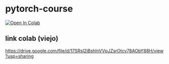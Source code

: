 # pytorch-course


[![Open In Colab](https://colab.research.google.com/assets/colab-badge.svg)](https://colab.research.google.com/github/hdspgroup/pytorch-course/blob/main/classification_pytorch.ipynb) 
## link colab (viejo)
https://drive.google.com/file/d/17SRsl2jBshlnVVpJZsrOtcv78AObY88H/view?usp=sharing

